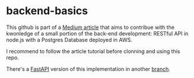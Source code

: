 # backend-basics

This github is part of a [Medium article](https://medium.com/@guilhermehuther/back-end-basics-e9a2ed1f244a) that aims to contribue with the kwonledge of a small portion of the back-end development: RESTful API in node.js with a Postgres Database deployed in AWS.

I recommend to follow the article tutorial before clonning and using this repo.

There's a [FastAPI](https://fastapi.tiangolo.com/) version of this implementation in another [branch](https://github.com/guilhermehuther/backend-basics/tree/fastapi).
